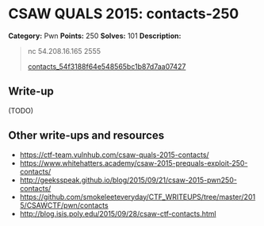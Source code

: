 # CSAW QUALS 2015: contacts-250

**Category:** Pwn
**Points:** 250
**Solves:** 101
**Description:**

> nc 54.208.16.165 2555
>
> [contacts_54f3188f64e548565bc1b87d7aa07427](contacts_54f3188f64e548565bc1b87d7aa07427)


## Write-up

(TODO)

## Other write-ups and resources

* <https://ctf-team.vulnhub.com/csaw-quals-2015-contacts/>
* <https://www.whitehatters.academy/csaw-2015-prequals-exploit-250-contacts/>
* <http://geeksspeak.github.io/blog/2015/09/21/csaw-2015-pwn250-contacts/>
* <https://github.com/smokeleeteveryday/CTF_WRITEUPS/tree/master/2015/CSAWCTF/pwn/contacts>
* <http://blog.isis.poly.edu/2015/09/28/csaw-ctf-contacts.html>
